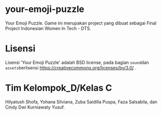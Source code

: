 # your-emoji-puzzle
Your Emoji Puzzle. Game ini merupakan project yang dibuat sebagai Final Project Indonesian Women In Tech - DTS. 

# Lisensi
Lisensi 'Your Emoji Puzzle' adalah BSD license, pada bagian `sound`dan `assets`berlisensi https://creativecommons.org/licenses/by/3.0/ .

# Tim Kelompok_D/Kelas C
Hilyatush Shofa, Yohana Silviana, Zuba Saidilla Puspa, Faza Salsabila, dan Cindy Dwi Kurniawaty Yusuf.



